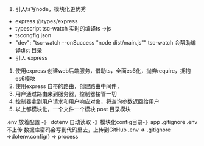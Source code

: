 1. 引入ts写node，模块化更优秀

- express @types/express
- typescript tsc-watch  实时的编译ts ->js
- tscongfig.json
-  "dev": "tsc-watch --onSuccess \"node dist/main.js\""
  tsc-watch  会帮助编译dist 目录
- 引入 express

1. 使用express 创建web后端服务，借助ts，全面es6化，抛弃require，拥抱es6模块
2. 使用express 自带的路由，创建路由中间件，
3. 用户通过路由来到服务器，控制器接管一切
4. 控制器拿到用户请求和用户响应对象，将查询参数返回给用户
5. 以上都模块化，一个文件一个模块 post 目录模块

.env 放着配置  -》 dotenv  自动读取 -》模块化config目录-》app
.gitignore .env  不上传
数据库密码会写到代码里去，上传到GitHub
    .env => .gitignore =>dotenv.config() => process